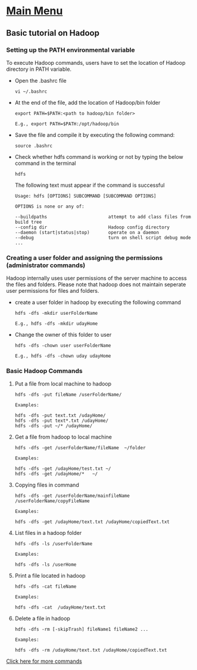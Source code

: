 # [Main Menu](index.html)

## Basic tutorial on Hadoop

### Setting up the PATH environmental variable

To execute Hadoop commands, users have to set the location of Hadoop directory in PATH variable.

* Open the .bashrc file

      vi ~/.bashrc

* At the end of the file, add the location of Hadoop/bin folder

      export PATH=$PATH:<path to hadoop/bin folder>

      E.g., export PATH=$PATH:/opt/hadoop/bin

* Save the file and compile it by executing the following command:

      source .bashrc

* Check whether hdfs command is working or not by typing the below command in the terminal

      hdfs

   The following text must appear if the command is successful

      Usage: hdfs [OPTIONS] SUBCOMMAND [SUBCOMMAND OPTIONS]

      OPTIONS is none or any of:

      --buildpaths                       attempt to add class files from build tree
      --config dir                       Hadoop config directory
      --daemon (start|status|stop)       operate on a daemon
      --debug                            turn on shell script debug mode
      ...

### Creating a user folder and assigning the permissions  (administrator commands)

Hadoop internally uses user permissions of the server machine to access the files and folders. 
Please note that hadoop does not maintain seperate user permissions for files and folders.

* create a user folder in hadoop by executing the following command
  
      hdfs -dfs -mkdir userFolderName

      E.g., hdfs -dfs -mkdir udayHome
   
   

* Change the owner of this folder to user

      hdfs -dfs -chown user userFolderName

      E.g., hdfs -dfs -chown uday udayHome


### Basic Hadoop Commands

1. Put a file from local machine to hadoop

       hdfs -dfs -put fileName /userFolderName/
       
       Examples:

       hdfs -dfs -put text.txt /udayHome/
       hdfs -dfs -put text*.txt /udayHome/
       hdfs -dfs -put ~/* /udayHome/

2. Get a file from hadoop to local machine

       hdfs -dfs -get /userFolderName/fileName  ~/folder

       Examples:

       hdfs -dfs -get /udayHome/test.txt ~/
       hdfs -dfs -get /udayHome/*   ~/

3. Copying files in command

       hdfs -dfs -get /userFolderName/mainfileName  /userFolderName/copyFileName

       Examples:

       hdfs -dfs -get /udayHome/text.txt /udayHome/copiedText.txt

4. List files in a hadoop folder

       hdfs -dfs -ls /userFolderName

       Examples:

       hdfs -dfs -ls /userHome

5. Print a file located in hadoop

       hdfs -dfs -cat fileName

       Examples:
   
       hdfs -dfs -cat  /udayHome/text.txt 


6. Delete a file in hadoop

       hdfs -dfs -rm [-skipTrash] fileName1 fileName2 ... 

       Examples:

       hdfs -dfs -rm /udayHome/text.txt /udayHome/copiedText.txt


[Click here for more commands](https://www.geeksforgeeks.org/hdfs-commands/)




